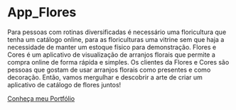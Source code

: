 # App_Flores
Para pessoas com rotinas diversificadas é necessário uma floricultura que tenha um catálogo online, para as floriculturas uma vitrine sem que haja a necessidade de manter um estoque físico para demonstração.
Flores e Cores é um aplicativo de visualização de arranjos florais que permite a compra online de forma rápida e simples. Os clientes da Flores e Cores são pessoas que gostam de usar arranjos florais como presentes e como decoração. Então, vamos mergulhar e descobrir a arte de criar um aplicativo de catálogo de flores juntos!

[Conheça meu Portfólio](https://sites.google.com/view/priscila-ribeiro/portif%C3%B3lio/app-para-loja-de-flores)
